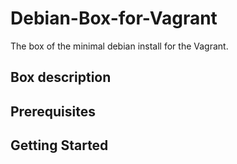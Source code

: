 Debian-Box-for-Vagrant
======================

The box of the minimal debian install for the Vagrant.

## Box description

## Prerequisites

## Getting Started
